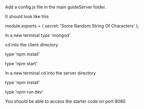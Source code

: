 Add a config.js file in the main guideServer folder.

It should look like this

module.exports = { secret: 'Some Random String Of Characters' };

In a new terminal type 'mongod'

cd into the client directory

type 'npm install'

type 'npm start'

In a new terminal cd into the server directory

type 'npm install'

type 'npm run dev'

You should be able to access the starter code on port 8080
